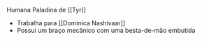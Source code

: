 Humana
Paladina de [[Tyr]]

- Trabalha para [[Dominica Nashivaar]]
- Possui um braço mecânico com uma besta-de-mão embutida